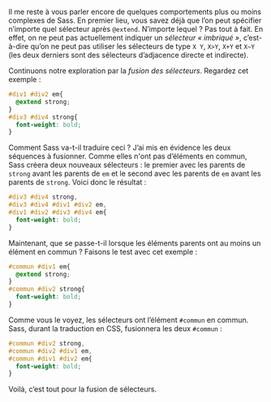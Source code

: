 Il me reste à vous parler encore de quelques comportements plus ou moins
complexes de Sass. En premier lieu, vous savez déjà que l’on peut
spécifier n’importe quel sélecteur après `@extend`. N’importe lequel ?
Pas tout à fait. En effet, on ne peut pas actuellement indiquer un
*sélecteur « imbriqué »*, c’est-à-dire qu’on ne peut pas utiliser les
sélecteurs de type `X Y`, `X>Y`, `X+Y` et `X~Y` (les deux derniers sont
des sélecteurs d’adjacence directe et indirecte).

Continuons notre exploration par la *fusion des sélecteurs*. Regardez
cet exemple :

```scss hl_lines="1 4"
#div1 #div2 em{
  @extend strong;
}
#div3 #div4 strong{
  font-weight: bold;
}
```

Comment Sass va-t-il traduire ceci ? J’ai mis en évidence 
les deux séquences à fusionner. Comme elles n'ont pas d’éléments 
en commun, Sass créera deux nouveaux sélecteurs :
le premier avec les parents de `strong` avant les parents de
`em` et le second avec les parents de `em` avant les parents
de `strong`. Voici donc le résultat :

```css hl_lines="2-3"
#div3 #div4 strong, 
#div3 #div4 #div1 #div2 em, 
#div1 #div2 #div3 #div4 em{
  font-weight: bold;
}
```

Maintenant, que se passe-t-il lorsque les éléments parents ont au
moins un élément en commun ? Faisons le test avec cet exemple :

```scss hl_lines="1 4"
#commun #div1 em{
  @extend strong;
}
#commun #div2 strong{
  font-weight: bold;
}
```

Comme vous le voyez, les sélecteurs ont l’élément `#commun` en commun.
Sass, durant la traduction en CSS, fusionnera les deux `#commun` :

```css hl_lines="2-3"
#commun #div2 strong, 
#commun #div2 #div1 em, 
#commun #div1 #div2 em{
  font-weight: bold;
}
```

Voilà, c’est tout pour la fusion de sélecteurs.
